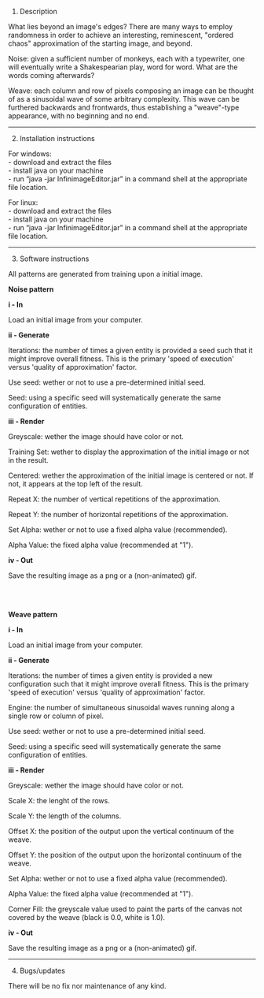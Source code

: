 1. Description

What lies beyond an image's edges? There are many ways to employ randomness in order to achieve an interesting, reminescent, "ordered chaos" approximation of the starting image, and beyond.

Noise: given a sufficient number of monkeys, each with a typewriter, one will eventually write a Shakespearian play, word for word. What are the words coming afterwards?

Weave: each column and row of pixels composing an image can be thought of as a sinusoidal wave of some arbitrary complexity. This wave can be furthered backwards and frontwards, thus establishing a "weave"-type appearance, with no beginning and no end.

---

2. Installation instructions

For windows:  
	- download and extract the files  
	- install java on your machine  
	- run “java -jar InfinimageEditor.jar” in a command shell at the appropriate file location.

For linux:  
	- download and extract the files  
	- install java on your machine  
	- run “java -jar InfinimageEditor.jar” in a command shell at the appropriate file location.

---

3. Software instructions

All patterns are generated from training upon a initial image.

**Noise pattern**

**i - In**

Load an initial image from your computer.

**ii - Generate**

Iterations: the number of times a given entity is provided a seed such that it might improve overall fitness. This is the primary 'speed of execution' versus 'quality of approximation' factor.

Use seed: wether or not to use a pre-determined initial seed.

Seed: using a specific seed will systematically generate the same configuration of entities.

**iii - Render**

Greyscale: wether the image should have color or not.

Training Set: wether to display the approximation of the initial image or not in the result.

Centered: wether the approximation of the initial image is centered or not. If not, it appears at the top left of the result.

Repeat X: the number of vertical repetitions of the approximation.

Repeat Y: the number of horizontal repetitions of the approximation.

Set Alpha: wether or not to use a fixed alpha value (recommended).

Alpha Value: the fixed alpha value (recommended at "1").
	
**iv - Out**

Save the resulting image as a png or a (non-animated) gif.

<br><br>

**Weave pattern**

**i - In**

Load an initial image from your computer.

**ii - Generate**

Iterations: the number of times a given entity is provided a new configuration such that it might improve overall fitness. This is the primary 'speed 	of execution' versus 'quality of approximation' factor.

Engine: the number of simultaneous sinusoidal waves running along a single row or column of pixel.

Use seed: wether or not to use a pre-determined initial seed.

Seed: using a specific seed will systematically generate the same configuration of entities.

**iii - Render**

Greyscale: wether the image should have color or not.

Scale X: the lenght of the rows.
	
Scale Y: the length of the columns.
	
Offset X: the position of the output upon the vertical continuum of the weave.
	
Offset Y: the position of the output upon the horizontal continuum of the weave.
	
Set Alpha: wether or not to use a fixed alpha value (recommended).
	
Alpha Value: the fixed alpha value (recommended at "1").
	
Corner Fill: the greyscale value used to paint the parts of the canvas not covered by the weave (black is 0.0, white is 1.0).

**iv - Out**

Save the resulting image as a png or a (non-animated) gif.


---

4. Bugs/updates

There will be no fix nor maintenance of any kind.

